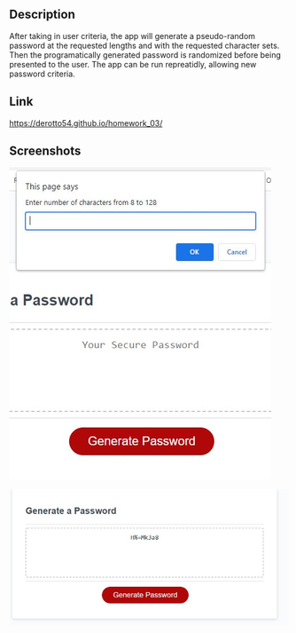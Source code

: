 ## Description
After taking in user criteria, the app will generate a pseudo-random password at the requested lengths and with the requested character sets. Then the programatically generated password is randomized before being presented to the user. The app can be run repreatidly, allowing new password criteria.

## Link
https://derotto54.github.io/homework_03/

## Screenshots
![Password length input".](./Assets/input.JPG)

![Random generated password".](./Assets/passwd.JPG)

